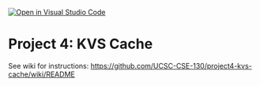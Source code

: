 [![Open in Visual Studio Code](https://classroom.github.com/assets/open-in-vscode-718a45dd9cf7e7f842a935f5ebbe5719a5e09af4491e668f4dbf3b35d5cca122.svg)](https://classroom.github.com/online_ide?assignment_repo_id=11163781&assignment_repo_type=AssignmentRepo)
# Project 4: KVS Cache

See wiki for instructions: https://github.com/UCSC-CSE-130/project4-kvs-cache/wiki/README

